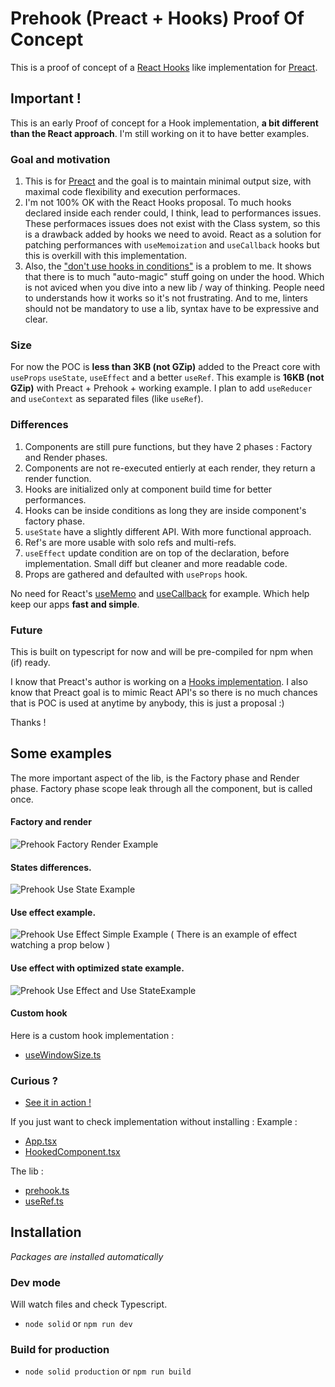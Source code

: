 # Prehook (Preact + Hooks) Proof Of Concept
This is a proof of concept of a [React Hooks](https://reactjs.org/docs/hooks-reference.html) like implementation for [Preact](https://preactjs.com/).

## Important !
This is an early Proof of concept for a Hook implementation, **a bit different than the React approach**.
I'm still working on it to have better examples.

### Goal and motivation
1. This is for [Preact](https://preactjs.com/) and the goal is to maintain minimal output size, with maximal code flexibility and execution performaces.
2. I'm not 100% OK with the React Hooks proposal. To much hooks declared inside each render could, I think, lead to performances issues. These performaces issues does not exist with the Class system, so this is a drawback added by hooks we need to avoid.
React as a solution for patching performances with `useMemoization` and `useCallback` hooks but this is overkill with this implementation.
3. Also, the ["don't use hooks in conditions"](https://youtu.be/dpw9EHDh2bM?t=1942) is a problem to me. It shows that there is to much "auto-magic" stuff going on under the hood. Which is not aviced when you dive into a new lib / way of thinking. People need to understands how it works so it's not frustrating. And to me, linters should not be mandatory to use a lib, syntax have to be expressive and clear.

### Size
For now the POC is **less than 3KB (not GZip)** added to the Preact core with `useProps` `useState`, `useEffect` and a better `useRef`.
This example is **16KB (not GZip)** with Preact + Prehook + working example.
I plan to add `useReducer` and `useContext` as separated files (like `useRef`).

### Differences
1. Components are still pure functions, but they have 2 phases : Factory and Render phases.
2. Components are not re-executed entierly at each render, they return a render function.
3. Hooks are initialized only at component build time for better performances.
4. Hooks can be inside conditions as long they are inside component's factory phase.
5. `useState` have a slightly different API. With more functional approach.
6. Ref's are more usable with solo refs and multi-refs.
7. `useEffect` update condition are on top of the declaration, before implementation. Small diff but cleaner and more readable code.
8. Props are gathered and defaulted with `useProps` hook.

No need for React's [useMemo](https://reactjs.org/docs/hooks-reference.html#usememo) and [useCallback](https://reactjs.org/docs/hooks-reference.html#usecallback) for example.
Which help keep our apps **fast and simple**.

### Future
This is built on typescript for now and will be pre-compiled for npm when (if) ready.

I know that Preact's author is working on a [Hooks implementation](https://twitter.com/_developit/status/1057426596779450368).
I also know that Preact goal is to mimic React API's so there is no much chances that is POC is used at anytime by anybody, this is just a proposal :)

Thanks !

## Some examples

The more important aspect of the lib, is the Factory phase and Render phase.
Factory phase scope leak through all the component, but is called once.
#### Factory and render
![Prehook Factory Render Example](img/1-prehook-factory-render.png)

#### States differences.
![Prehook Use State Example](img/2-prehook-use-state.png)

#### Use effect example.
![Prehook Use Effect Simple Example](img/3-prehook-use-effect-simple.png)
( There is an example of effect watching a prop below )

#### Use effect with optimized state example.
![Prehook Use Effect and Use StateExample](img/4-prehook-use-effect-use-state.png)

#### Custom hook

Here is a custom hook implementation :
- [useWindowSize.ts](https://github.com/solid-js/prehook-proof-of-concept/blob/master/src/useWindowSize.ts)


### Curious ?

- [See it in action !](https://solid-js.github.io/prehook-proof-of-concept/)

If you just want to check implementation without installing :
Example :
- [App.tsx](https://github.com/solid-js/prehook-proof-of-concept/blob/master/src/App.tsx)
- [HookedComponent.tsx](https://github.com/solid-js/prehook-proof-of-concept/blob/master/src/HookedComponent.tsx)

The lib :
- [prehook.ts](https://github.com/solid-js/prehook-proof-of-concept/blob/master/lib/prehook/prehook.ts)
- [useRef.ts](https://github.com/solid-js/prehook-proof-of-concept/blob/master/lib/prehook/useRef.ts)



## Installation

*Packages are installed automatically*

### Dev mode
Will watch files and check Typescript.
- `node solid` or `npm run dev`

### Build for production
- `node solid production` or `npm run build`
